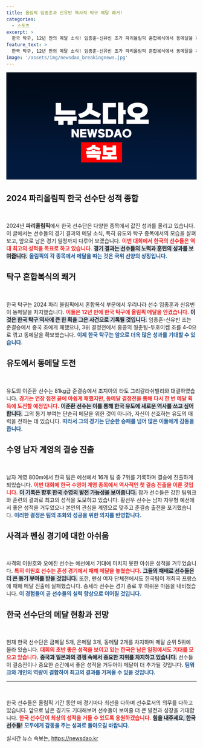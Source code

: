 ```yaml
---
title: 올림픽 임종훈과 신유빈 역사적 탁구 메달 쾌거!
categories:
  - 스포츠
excerpt: >
  한국 탁구, 12년 만의 메달 소식! 임종훈·신유빈 조가 파리올림픽 혼합복식에서 동메달을 차지하며 가능성을 보여준다. 이젠 그들이 만든 기적의 서사가 시작된다! 클릭해 자세히 알아보세요!
feature_text: >
  한국 탁구, 12년 만의 메달 소식! 임종훈·신유빈 조가 파리올림픽 혼합복식에서 동메달을 차지하며 가능성을 보여준다. 이젠 그들이 만든 기적의 서사가 시작된다! 클릭해 자세히 알아보세요!
image: '/assets/img/newsdao_breakingnews.jpg'
---
```


<p><img src="/assets/img/newsdao_breakingnews.jpg" alt="flaretime 속보" /></p>

<h2 data-ke-size="size26">2024 파리올림픽 한국 선수단 성적 종합</h2>

<p data-ke-size="size16">&nbsp;</p>

<p>2024년 <b>파리올림픽</b>에서 한국 선수단은 다양한 종목에서 값진 성과를 올리고 있습니다. 이 글에서는 선수들의 경기 결과와 메달 소식, 특히 유도와 탁구 종목에서의 모습을 살펴보고, 앞으로 남은 경기 일정까지 다루어 보겠습니다. <b><span style="color: #ee2323;">이번 대회에서 한국의 선수들은 역대 최고의 성적을 목표로 하고 있습니다.</span></b> <b><span style="background-color: #21538527;">경기 결과는 선수들의 노력과 훈련의 성과를 보여줍니다.</span></b> <b><span style="color: #1a5490;">올림픽의 각 종목에서 메달을 따는 것은 국위 선양의 상징입니다.</span></b></p>

<h2 data-ke-size="size26">탁구 혼합복식의 쾌거</h2>

<p data-ke-size="size16">&nbsp;</p>

<p>한국 탁구는 2024 파리 올림픽에서 혼합복식 부문에서 우리나라 선수 임종훈과 신유빈이 동메달을 차지했습니다. <b><span style="color: #ee2323;">이들은 12년 만에 한국 탁구에 올림픽 메달을 안겼습니다.</span></b> <b><span style="background-color: #21538527;">이것은 한국 탁구 역사에 큰 한 획을 그은 사건으로 기록될 것입니다.</span></b> 임종훈-신유빈 조는 준결승에서 중국 조에게 패했으나, 3위 결정전에서 홍콩의 웡춘팅-두호이켐 조를 4-0으로 꺾고 동메달을 확보했습니다. <b><span style="color: #1a5490;">이제 한국 탁구는 앞으로 더욱 많은 성과를 기대할 수 있습니다.</span></b></p>

<h2 data-ke-size="size26">유도에서 동메달 도전</h2>

<p data-ke-size="size16">&nbsp;</p>

<p>유도의 이준환 선수는 81kg급 준결승에서 조지아의 타토 그리갈라쉬빌리와 대결하였습니다. <b><span style="color: #ee2323;">경기는 연장 접전 끝에 아쉽게 패했지만, 동메달 결정전을 통해 다시 한 번 메달 획득에 도전할 예정입니다.</span></b> <b><span style="background-color: #21538527;">이준환 선수는 이를 통해 한국 유도에 새로운 역사를 쓰고 싶어합니다.</span></b> 그의 동기 부여는 단순히 메달을 위한 것이 아니라, 자신이 선호하는 유도의 매력을 전하는 데 있습니다. <b><span style="color: #1a5490;">따라서 그의 경기는 단순한 승패를 넘어 많은 이들에게 감동을 줍니다.</span></b></p>

<h2 data-ke-size="size26">수영 남자 계영의 결승 진출</h2>

<p data-ke-size="size16">&nbsp;</p>

<p>남자 계영 800m에서 한국 팀은 예선에서 16개 팀 중 7위를 기록하며 결승에 진출하게 되었습니다. <b><span style="color: #ee2323;">이번 대회에 한국 수영이 계영 종목에서 역사적인 첫 결승 진출을 이룬 것입니다.</span></b> <b><span style="background-color: #21538527;">이 기록은 향후 한국 수영의 발전 가능성을 보여줍니다.</span></b> 참가 선수들은 강한 팀워크와 훈련의 결과로 최고의 성적을 도모하고 있습니다. 황선우 선수는 남자 자유형 예선에서 좋은 성적을 거두었으나 본인의 관심을 계영으로 맞추고 준결승 출전을 포기했습니다. <b><span style="color: #1a5490;">이러한 결정은 팀의 조화와 성공을 위한 의지를 반영합니다.</span></b></p>

<h2 data-ke-size="size26">사격과 펜싱 경기에 대한 아쉬움</h2>

<p data-ke-size="size16">&nbsp;</p>

<p>사격의 이원호와 오예진 선수는 예선에서 기대에 미치지 못한 아쉬운 성적을 거두었습니다. <b><span style="color: #ee2323;">특히 이원호 선수는 혼성 경기에서 패해 메달을 놓쳤습니다.</span></b> <b><span style="background-color: #21538527;">그들의 패배로 선수들은 더 큰 동기 부여를 받을 것입니다.</span></b> 또한, 펜싱 여자 단체전에서도 한국팀이 개최국 프랑스에 패해 메달 진출에 실패했습니다. 송세라 선수는 경기 종료 후 아쉬운 마음을 내비쳤습니다. <b><span style="color: #1a5490;">이 경험들이 곧 선수들의 실력 향상으로 이어질 것입니다.</span></b></p>

<h2 data-ke-size="size26">한국 선수단의 메달 현황과 전망</h2>

<p data-ke-size="size16">&nbsp;</p>

<p>현재 한국 선수단은 금메달 5개, 은메달 3개, 동메달 2개를 차지하며 메달 순위 5위에 올라 있습니다. <b><span style="color: #ee2323;">대회의 초반 좋은 성적을 보이고 있는 한국은 남은 일정에서도 기대를 모으고 있습니다.</span></b> <b><span style="background-color: #21538527;">중국과 일본과의 경쟁 속에서 중요한 지위를 차지하고 있습니다.</span></b> 선수들이 결승전이나 중요한 순간에서 좋은 성적을 거두어야 메달이 더 추가될 것입니다. <b><span style="color: #1a5490;">팀워크와 개인의 역량이 결합하여 최고의 결과를 가져올 수 있을 것입니다.</span></b></p>

<hr>

<p data-ke-size="size16">&nbsp;</p>

<p>한국 선수들은 올림픽 기간 동안 매 경기마다 최선을 다하며 선수로서의 의무를 다하고 있습니다. 앞으로 남은 경기도 기대해보며 선수들이 보여줄 더 큰 발전과 성장을 기대합니다. <b><span style="color: #ee2323;">한국 선수단이 최상의 성적을 거둘 수 있도록 응원하겠습니다.</span></b> <b><span style="background-color: #21538527;">힘을 내주세요, 한국 선수들!</span></b> <b><span style="color: #1a5490;">모두에게 감동을 주는 성과로 돌아오길 바랍니다.</span></b></p>
실시간 뉴스 속보는, <a href="https://newsdao.kr" rel="dofollow">https://newsdao.kr</a>



